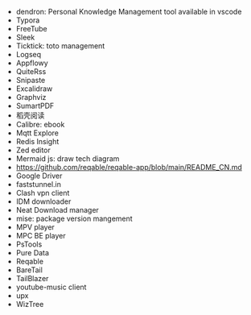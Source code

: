 - dendron: Personal Knowledge Management tool available in vscode
- Typora
- FreeTube
- Sleek
- Ticktick: toto management
- Logseq
- Appflowy
- QuiteRss
- Snipaste
- Excalidraw
- Graphviz
- SumartPDF
- 稻壳阅读
- Calibre: ebook
- Mqtt Explore
- Redis Insight
- Zed editor
- Mermaid js: draw tech diagram
- https://github.com/reqable/reqable-app/blob/main/README_CN.md
- Google Driver
- faststunnel.in
- Clash vpn client
- IDM downloader
- Neat Download manager
- mise: package version mangement
- MPV player
- MPC BE player
- PsTools
- Pure Data
- Reqable
- BareTail
- TailBlazer
- youtube-music client
- upx
- WizTree
